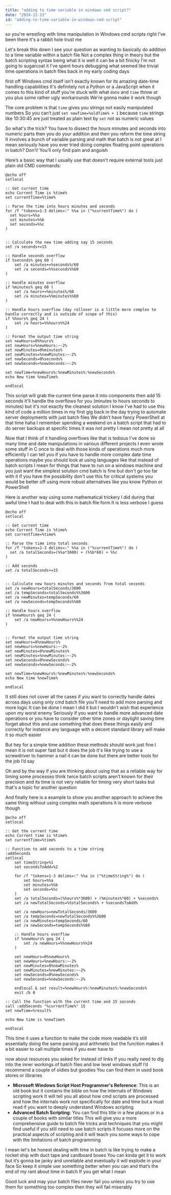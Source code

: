 ```yaml
---
title: "adding to time variable in windows cmd script?"
date: "2024-12-13"
id: "adding-to-time-variable-in-windows-cmd-script"
---
```


so you're wrestling with time manipulation in Windows cmd scripts right I've been there it's a rabbit hole trust me

Let's break this down I see your question as wanting to basically do addition to a time variable within a batch file Not a complex thing in theory but the batch scripting syntax being what it is well it can be a bit finicky I'm not going to sugarcoat it I've spent hours debugging what seemed like trivial time operations in batch files back in my early coding days

 first off Windows cmd itself isn’t exactly known for its amazing date-time handling capabilities It's definitely not a Python or a JavaScript when it comes to this kind of stuff you're stuck with what `date` and `time` throw at you plus some rather ugly workarounds We're gonna make it work though

The core problem is that `time` gives you strings not easily manipulated numbers So you can’t just `set newTime=%oldTime% + 1` because `time` strings like 10:30:45 are just treated as plain text by `set` not as numeric values

So what's the trick? You have to dissect the hours minutes and seconds into numeric parts then you do your addition and then you reform the time string It involves a bunch of variable parsing and math that batch is not great at I mean seriously have you ever tried doing complex floating point operations in batch? Don’t! You’ll only find pain and anguish

Here’s a basic way that I usually use that doesn't require external tools just plain old CMD commands:

```batch
@echo off
setlocal

:: Get current time
echo Current Time is %time%
set currentTime=%time%

:: Parse the time into hours minutes and seconds
for /f "tokens=1-3 delims=:" %%a in ("%currentTime%") do (
  set hours=%%a
  set minutes=%%b
  set seconds=%%c
)


:: Calculate the new time adding say 15 seconds
set /a seconds+=15

:: Handle seconds overflow
if %seconds% geq 60 (
    set /a minutes+=%seconds%/60
    set /a seconds=%%seconds%%60
)

:: Handle minutes overflow
if %minutes% geq 60 (
    set /a hours+=%minutes%/60
    set /a minutes=%%minutes%%60
)

:: Handle hours overflow (day rollover is a little more complex to handle correctly and is outside of scope of this)
if %hours% geq 24 (
	set /a hours=%%hours%%24
)

:: Format the output time string
set newHours=0%hours%
set newHours=%newHours:~-2%
set newMinutes=0%minutes%
set newMinutes=%newMinutes:~-2%
set newSeconds=0%seconds%
set newSeconds=%newSeconds:~-2%

set newTime=%newHours%:%newMinutes%:%newSeconds%
echo New time %newTime%

endlocal
```

This script will grab the current time parse it into components then add 15 seconds it'll handle the overflows for you (minutes to hours seconds to minutes) but it's not exactly the cleanest solution I know I've had to use this kind of code a million times in my first gig back in the day trying to automate server deployments with just batch files We didn’t have fancy PowerShell at that time haha I remember spending a weekend on a batch script that had to do server backups at specific times it was not pretty I mean not pretty at all

Now that I think of it handling overflows like that is tedious I've done so many time and date manipulations in various different projects I even wrote some stuff in C once to deal with those kinds of operations much more efficiently I can tell you if you have to handle more complex date time operations maybe you should look at using languages like that instead of batch scripts I mean for things that have to run on a windows machine and you just want the simplest solution cmd batch is fine but don't go too far with it if you have the possibility don't use this for critical systems you would be better off using more robust alternatives like you know Python or PowerShell

Here is another way using some mathematical trickery I did during that awful time I had to deal with this in batch file form It is less verbose I guess

```batch
@echo off
setlocal

:: Get current time
echo Current Time is %time%
set currentTime=%time%

:: Parse the time into total seconds
for /f "tokens=1-3 delims=:" %%a in ("%currentTime%") do (
  set /a totalSeconds=(%%a*3600) + (%%b*60) + %%c
)

:: Add seconds
set /a totalSeconds+=15


:: Calculate new hours minutes and seconds from total seconds
set /a newHours=totalSeconds/3600
set /a tempSeconds=totalSeconds%%3600
set /a newMinutes=tempSeconds/60
set /a newSeconds=tempSeconds%%60

:: Handle hours overflow
if %newHours% geq 24 (
	set /a newHours=%%newHours%%24
)


:: Format the output time string
set newHours=0%newHours%
set newHours=%newHours:~-2%
set newMinutes=0%newMinutes%
set newMinutes=%newMinutes:~-2%
set newSeconds=0%newSeconds%
set newSeconds=%newSeconds:~-2%

set newTime=%newHours%:%newMinutes%:%newSeconds%
echo New time %newTime%

endlocal
```

It still does not cover all the cases if you want to correctly handle dates across days using only cmd batch file you’ll need to add more parsing and more logic It can be done I mean I did it but I wouldn't wish that experience upon my worst enemy Seriously if you want to handle more advanced date operations or you have to consider other time zones or daylight saving time forget about this and use something that does these things easily and correctly for instance any language with a decent standard library will make it so much easier

But hey for a simple time addition these methods should work just fine I mean it is not super fast but it does the job it's like trying to use a screwdriver to hammer a nail it can be done but there are better tools for the job I’d say

Oh and by the way if you are thinking about using that as a reliable way for timing some processes think twice batch scripts aren’t known for their precision and its time is not very reliable for timing very short tasks but that's a topic for another question

And finally here is a example to show you another approach to achieve the same thing without using complex math operations it is more verbose though

```batch
@echo off
setlocal

:: Get the current time
echo Current time is %time%
set currentTime=%time%

:: Function to add seconds to a time string
:addSeconds
setlocal
    set timeString=%1
    set secondsToAdd=%2

    for /f "tokens=1-3 delims=:" %%a in ("%timeString%") do (
        set hours=%%a
        set minutes=%%b
        set seconds=%%c
    )
    set /a totalSeconds=(%hours%*3600) + (%minutes%*60) + %seconds%
    set /a newTotalSeconds=%totalSeconds% + %secondsToAdd%

    set /a newHours=newTotalSeconds/3600
    set /a tempSeconds=newTotalSeconds%%3600
    set /a newMinutes=tempSeconds/60
    set /a newSeconds=tempSeconds%%60

	:: Handle hours overflow
	if %newHours% geq 24 (
		set /a newHours=%%newHours%%24
	)

    set newHours=0%newHours%
    set newHours=%newHours:~-2%
    set newMinutes=0%newMinutes%
    set newMinutes=%newMinutes:~-2%
    set newSeconds=0%newSeconds%
    set newSeconds=%newSeconds:~-2%

    endlocal & set result=%newHours%:%newMinutes%:%newSeconds%
    exit /b 0

:: Call the function with the current time and 15 seconds
call :addSeconds "%currentTime%" 15
set newTime=%result%

echo New time is %newTime%

endlocal
```

This time it uses a function to make the code more readable it’s still essentially doing the same parsing and arithmetic but the function makes it a bit easier to call multiple times if you ever have to

now about resources you asked for instead of links If you really need to dig into the inner workings of batch files and low level windows stuff I’d recommend a couple of oldies but goodies You can find them in used book stores or libraries

*   **Microsoft Windows Script Host Programmer's Reference**: This is an old book but it contains the bible on how the internals of Windows scripting work It will tell you all about how cmd scripts are processed and how the internals work not specifically for date and time but a must read if you want to deeply understand Windows scripting
*   **Advanced Batch Scripting**: You can find this title in a few places or in a couple of books with similar titles This will give you a more comprehensive guide to batch file tricks and techniques that you might find useful if you still need to use batch scripts It focuses more on the practical aspects of scripting and it will teach you some ways to cope with the limitations of batch programming

I mean let's be honest dealing with time in batch is like trying to make a rocket ship with duct tape and cardboard boxes You can kinda get it to work but it’s gonna be janky and unreliable and eventually it will explode in your face So keep it simple use something better when you can and that’s the end of my rant about time in batch If you get what I mean

Good luck and may your batch files never fail you unless you try to use them for something too complex then they will fail miserably
